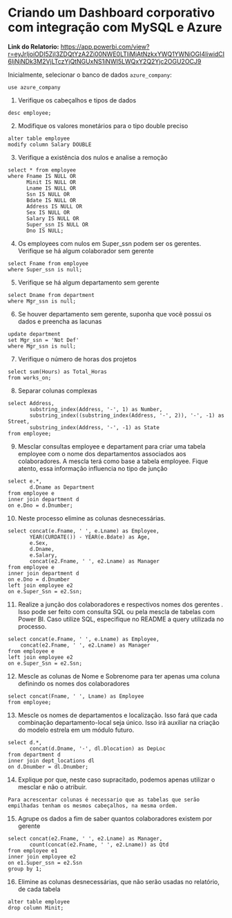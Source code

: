 # Criando um Dashboard corporativo com integração com MySQL e Azure

**Link do Relatorio:**
https://app.powerbi.com/view?r=eyJrIjoiODI5ZjI3ZDQtYzA2Zi00NWE0LTliMjAtNzkxYWQ1YWNiOGI4IiwidCI6IjNjNDk3M2VjLTczYjQtNGUxNS1iNWI5LWQxY2Q2Yjc2OGU2OCJ9

Inicialmente, selecionar o banco de dados <code>azure_company</code>:
```
use azure_company
```

1.	Verifique os cabeçalhos e tipos de dados
```
desc employee;
```

2.	Modifique os valores monetários para o tipo double preciso
```
alter table employee
modify column Salary DOUBLE
```

3.	Verifique a existência dos nulos e analise a remoção
```
select * from employee
where Fname IS NULL OR
      Minit IS NULL OR
      Lname IS NULL OR
      Ssn IS NULL OR
      Bdate IS NULL OR
      Address IS NULL OR
      Sex IS NULL OR
      Salary IS NULL OR
      Super_ssn IS NULL OR
      Dno IS NULL;
```

4.	Os employees com nulos em Super_ssn podem ser os gerentes. Verifique se há algum colaborador sem gerente
```
select Fname from employee
where Super_ssn is null;
```

5.	Verifique se há algum departamento sem gerente
```
select Dname from department
where Mgr_ssn is null;
```

6.	Se houver departamento sem gerente, suponha que você possui os dados e preencha as lacunas
```
update department 
set Mgr_ssn = 'Not Def'
where Mgr_ssn is null;
```

7.	Verifique o número de horas dos projetos
```
select sum(Hours) as Total_Horas 
from works_on;
```

8.	Separar colunas complexas
```
select Address,
	   substring_index(Address, '-', 1) as Number,
	   substring_index((substring_index(Address, '-', 2)), '-', -1) as Street,
	   substring_index(Address, '-', -1) as State 
from employee;
```

9.	Mesclar consultas employee e departament para criar uma tabela employee com o nome dos departamentos associados aos colaboradores. A mescla terá como base a tabela employee. Fique atento, essa informação influencia no tipo de junção
```
select e.*,
	   d.Dname as Department
from employee e 
inner join department d 
on e.Dno = d.Dnumber;
```

10.	Neste processo elimine as colunas desnecessárias. 
```
select concat(e.Fname, ' ', e.Lname) as Employee,
	   YEAR(CURDATE()) - YEAR(e.Bdate) as Age,
	   e.Sex,
	   d.Dname,
	   e.Salary,
	   concat(e2.Fname, ' ', e2.Lname) as Manager
from employee e
inner join department d 
on e.Dno = d.Dnumber
left join employee e2 
on e.Super_Ssn = e2.Ssn;
```

11.	Realize a junção dos colaboradores e respectivos nomes dos gerentes . Isso pode ser feito com consulta SQL ou pela mescla de tabelas com Power BI. Caso utilize SQL, especifique no README a query utilizada no processo.
```
select concat(e.Fname, ' ', e.Lname) as Employee,
	concat(e2.Fname, ' ', e2.Lname) as Manager
from employee e
left join employee e2 
on e.Super_Ssn = e2.Ssn;
```

12.	Mescle as colunas de Nome e Sobrenome para ter apenas uma coluna definindo os nomes dos colaboradores
```
select concat(Fname, ' ', Lname) as Employee
from employee;
```

13.	Mescle os nomes de departamentos e localização. Isso fará que cada combinação departamento-local seja único. Isso irá auxiliar na criação do modelo estrela em um módulo futuro.
```
select d.*,
	   concat(d.Dname, '-', dl.Dlocation) as DepLoc 
from department d 
inner join dept_locations dl 
on d.Dnumber = dl.Dnumber;
```

14.	Explique por que, neste caso supracitado, podemos apenas utilizar o mesclar e não o atribuir. 
```
Para acrescentar colunas é necessario que as tabelas que serão empilhadas tenham os mesmos cabeçalhos, na mesma ordem.
```

15.	Agrupe os dados a fim de saber quantos colaboradores existem por gerente
```
select concat(e2.Fname, ' ', e2.Lname) as Manager,
	   count(concat(e2.Fname, ' ', e2.Lname)) as Qtd
from employee e1 
inner join employee e2
on e1.Super_ssn = e2.Ssn
group by 1;
```

16.	Elimine as colunas desnecessárias, que não serão usadas no relatório, de cada tabela
```
alter table employee 
drop column Minit;
```
